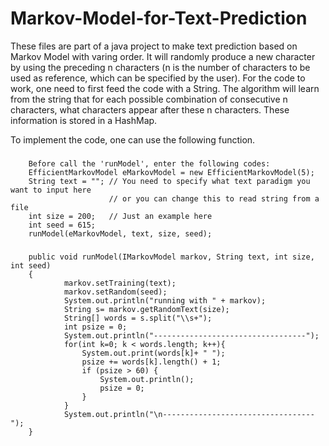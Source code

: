 # Markov-Model-for-Text-Prediction
These files are part of a java project to make text prediction based on Markov Model with varing order.
It will randomly produce a new character by using the preceding n characters (n is the number of characters to be used as reference, which can be specified by the user).  For the code to work, one need to first feed the code with a String. The algorithm will learn from the string that for each possible combination of consecutive n characters, what characters appear after these n characters. These information is stored in a HashMap.

To implement the code, one can use the following function. 
###
        Before call the 'runModel', enter the following codes:
        EfficientMarkovModel eMarkovModel = new EfficientMarkovModel(5);
		String text = ""; // You need to specify what text paradigm you want to input here
		                  // or you can change this to read string from a file
		int size = 200;   // Just an example here
		int seed = 615;
		runModel(eMarkovModel, text, size, seed);

###
        public void runModel(IMarkovModel markov, String text, int size, int seed) 
        {
                markov.setTraining(text);
                markov.setRandom(seed);
                System.out.println("running with " + markov);
                String s= markov.getRandomText(size);
		        String[] words = s.split("\\s+");
        		int psize = 0;
        		System.out.println("----------------------------------");
        		for(int k=0; k < words.length; k++){
        			System.out.print(words[k]+ " ");
        			psize += words[k].length() + 1;
        			if (psize > 60) {
        				System.out.println();
        				psize = 0;
        			}
        		}
        		System.out.println("\n----------------------------------");
        }
